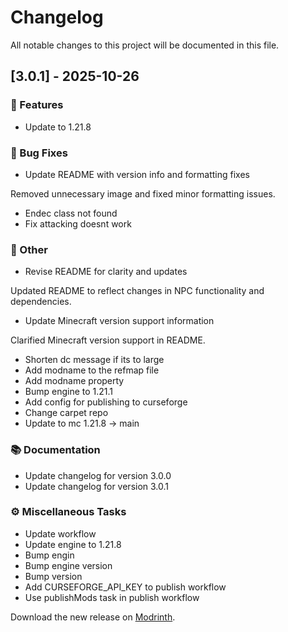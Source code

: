 # Changelog

All notable changes to this project will be documented in this file.

## [3.0.1] - 2025-10-26

### 🚀 Features

- Update to 1.21.8

### 🐛 Bug Fixes

- Update README with version info and formatting fixes

Removed unnecessary image and fixed minor formatting issues.
- Endec class not found
- Fix attacking doesnt work

### 💼 Other

- Revise README for clarity and updates

Updated README to reflect changes in NPC functionality and dependencies.
- Update Minecraft version support information

Clarified Minecraft version support in README.
- Shorten dc message if its to large
- Add modname to the refmap file
- Add modname property
- Bump engine to 1.21.1
- Add config for publishing to curseforge
- Change carpet repo
- Update to mc 1.21.8 -> main

### 📚 Documentation

- Update changelog for version 3.0.0
- Update changelog for version 3.0.1

### ⚙️ Miscellaneous Tasks

- Update workflow
- Update engine to 1.21.8
- Bump engin
- Bump engine version
- Bump version
- Add CURSEFORGE_API_KEY to publish workflow
- Use publishMods task in publish workflow

Download the new release on [Modrinth](https://modrinth.com/mod/secondbrain/versions).
